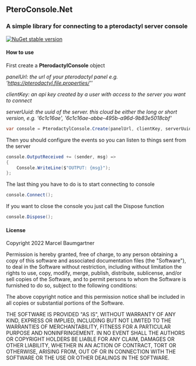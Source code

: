 ## PteroConsole.Net
### A simple library for connecting to a pterodactyl server console

[![NuGet stable version](https://badgen.net/nuget/v/pteroconsole.net)](https://nuget.org/packages/pteroconsole.net)

#### How to use

First create a **PterodactylConsole** object

*panelUrl: the url of your pterodactyl panel e.g. 'https://pterodactyl.file.properties/''*

*clientKey: an api key created by a user with access to the server you want to connect*

*serverUuid: the uuid of the server. this cloud be either the long or short version, e.g. '6c1c16ae', '6c1c16ae-abbe-495b-a96d-9b83e5018cbf'*
````csharp
var console = PterodactylConsole.Create(panelUrl, clientKey, serverUuid);
````

Then you should configure the events so you can listen to things sent from the server

````csharp
console.OutputReceived += (sender, msg) =>
{
    Console.WriteLine($"OUTPUT: {msg}");
};

````

The last thing you have to do is to start connecting to console
````csharp
console.Connect();
````

If you want to close the console you just call the Dispose function

`````csharp
console.Dispose();
`````

#### License

Copyright 2022 Marcel Baumgartner

Permission is hereby granted, free of charge, to any person obtaining a copy of this software and associated documentation files (the "Software"), to deal in the Software without restriction, including without limitation the rights to use, copy, modify, merge, publish, distribute, sublicense, and/or sell copies of the Software, and to permit persons to whom the Software is furnished to do so, subject to the following conditions:

The above copyright notice and this permission notice shall be included in all copies or substantial portions of the Software.

THE SOFTWARE IS PROVIDED "AS IS", WITHOUT WARRANTY OF ANY KIND, EXPRESS OR IMPLIED, INCLUDING BUT NOT LIMITED TO THE WARRANTIES OF MERCHANTABILITY, FITNESS FOR A PARTICULAR PURPOSE AND NONINFRINGEMENT. IN NO EVENT SHALL THE AUTHORS OR COPYRIGHT HOLDERS BE LIABLE FOR ANY CLAIM, DAMAGES OR OTHER LIABILITY, WHETHER IN AN ACTION OF CONTRACT, TORT OR OTHERWISE, ARISING FROM, OUT OF OR IN CONNECTION WITH THE SOFTWARE OR THE USE OR OTHER DEALINGS IN THE SOFTWARE.

